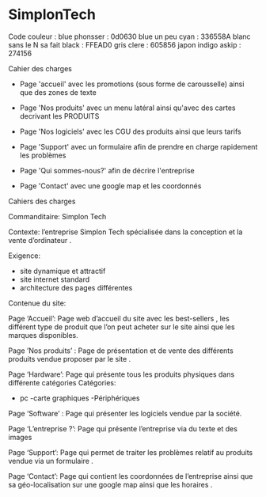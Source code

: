 # SimplonTech

  <link rel="stylesheet" href="https://use.fontawesome.com/releases/v5.0.13/css/all.css" integrity="sha384-DNOHZ68U8hZfKXOrtjWvjxusGo9WQnrNx2sqG0tfsghAvtVlRW3tvkXWZh58N9jp" crossorigin="anonymous">

Code couleur :
blue phonsser : 0d0630
blue un peu cyan : 336558A
blanc sans le N sa fait black : FFEAD0
gris clere : 605856
japon indigo askip : 274156

Cahier des charges

- Page 'accueil' avec les promotions (sous forme de carousselle) ainsi que des zones de texte

- Page 'Nos produits' avec un menu latéral ainsi qu'avec des cartes decrivant les PRODUITS

- Page 'Nos  logiciels' avec les CGU des produits ainsi que leurs tarifs

- Page 'Support' avec un formulaire afin de prendre en charge rapidement les problèmes

- Page 'Qui sommes-nous?' afin de décrire l'entreprise

- Page 'Contact' avec une google map et les coordonnés


Cahiers des charges

Commanditaire: Simplon Tech

Contexte: l’entreprise Simplon Tech spécialisée dans la conception et la vente d’ordinateur .

Exigence:
-  site dynamique et attractif
- site internet standard
- architecture des pages différentes

Contenue du site:

Page ‘Accueil’:
Page web d’accueil du site avec les best-sellers , les différent type de produit que l’on peut acheter sur le site ainsi que les marques disponibles.

Page ’Nos produits’ :
Page de présentation et de vente des différents produits vendue proposer par le site .

Page ‘Hardware’:
Page qui présente tous les produits physiques dans différente catégories
Catégories:
- pc
-carte graphiques
-Périphériques


Page ‘Software’ :
Page qui présenter les logiciels vendue par la société.

Page ‘L’entreprise ?’:
Page qui présente l’entreprise  via du texte et des images

Page ‘Support’:
Page qui permet de traiter les problèmes relatif au produits vendue via un formulaire .



Page ‘Contact’:
Page qui contient les coordonnées de l’entreprise ainsi que sa géo-localisation sur une google map ainsi que les horaires .
